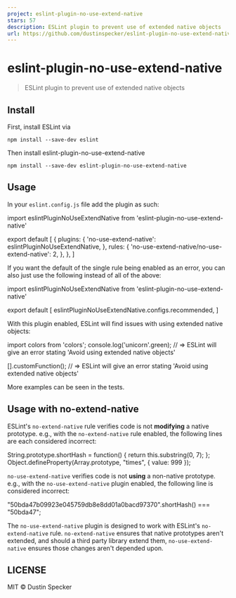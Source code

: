 ```yaml
---
project: eslint-plugin-no-use-extend-native
stars: 57
description: ESLint plugin to prevent use of extended native objects
url: https://github.com/dustinspecker/eslint-plugin-no-use-extend-native
---
```


eslint-plugin-no-use-extend-native
==================================

> ESLint plugin to prevent use of extended native objects

Install
-------

First, install ESLint via

```
npm install --save-dev eslint
```

Then install eslint-plugin-no-use-extend-native

```
npm install --save-dev eslint-plugin-no-use-extend-native
```

Usage
-----

In your `eslint.config.js` file add the plugin as such:

import eslintPluginNoUseExtendNative from 'eslint-plugin-no-use-extend-native'

export default \[
  {
    plugins: {
      'no-use-extend-native': eslintPluginNoUseExtendNative,
    },
    rules: {
      'no-use-extend-native/no-use-extend-native': 2,
    },
  },
\]

If you want the default of the single rule being enabled as an error, you can also just use the following instead of all of the above:

import eslintPluginNoUseExtendNative from 'eslint-plugin-no-use-extend-native'

export default \[
  eslintPluginNoUseExtendNative.configs.recommended,
\]

With this plugin enabled, ESLint will find issues with using extended native objects:

import colors from 'colors';
console.log('unicorn'.green);
// => ESLint will give an error stating 'Avoid using extended native objects'

\[\].customFunction();
// => ESLint will give an error stating 'Avoid using extended native objects'

More examples can be seen in the tests.

Usage with no-extend-native
---------------------------

ESLint's `no-extend-native` rule verifies code is not **modifying** a native prototype. e.g., with the `no-extend-native` rule enabled, the following lines are each considered incorrect:

String.prototype.shortHash \= function() { return this.substring(0, 7); };
Object.defineProperty(Array.prototype, "times", { value: 999 });

`no-use-extend-native` verifies code is not **using** a non-native prototype. e.g., with the `no-use-extend-native` plugin enabled, the following line is considered incorrect:

"50bda47b09923e045759db8e8dd01a0bacd97370".shortHash() \=== "50bda47";

The `no-use-extend-native` plugin is designed to work with ESLint's `no-extend-native` rule. `no-extend-native` ensures that native prototypes aren't extended, and should a third party library extend them, `no-use-extend-native` ensures those changes aren't depended upon.

LICENSE
-------

MIT © Dustin Specker
